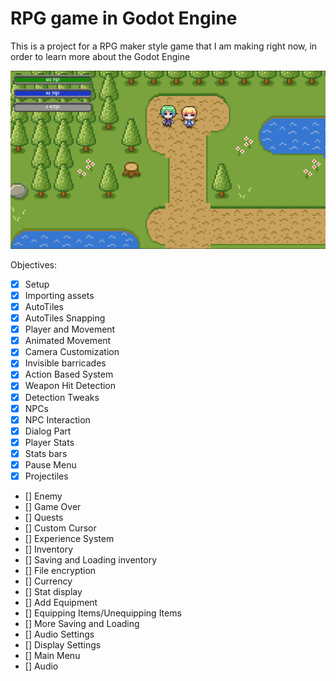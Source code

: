 # RPG game in Godot Engine

This is a project for a RPG maker style game that I am making
right now, in order to learn more about the Godot Engine

![screenshot](images/game_screenshot.png)

Objectives:

- [x] Setup
- [x] Importing assets
- [x] AutoTiles
- [x] AutoTiles Snapping
- [x] Player and Movement
- [x] Animated Movement
- [x] Camera Customization
- [x] Invisible barricades
- [x] Action Based System
- [x] Weapon Hit Detection
- [x] Detection Tweaks
- [x] NPCs
- [x] NPC Interaction
- [x] Dialog Part
- [x] Player Stats
- [x] Stats bars
- [x] Pause Menu
- [x] Projectiles
- [] Enemy 
- [] Game Over
- [] Quests
- [] Custom Cursor
- [] Experience System
- [] Inventory
- [] Saving and Loading inventory
- [] File encryption
- [] Currency
- [] Stat display
- [] Add Equipment
- [] Equipping Items/Unequipping Items
- [] More Saving and Loading
- [] Audio Settings
- [] Display Settings
- [] Main Menu
- [] Audio